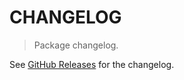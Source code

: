 # CHANGELOG

> Package changelog.

See [GitHub Releases](https://github.com/stdlib-js/array-base-fliplr5d/releases) for the changelog.